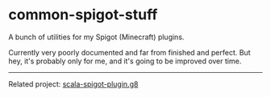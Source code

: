 common-spigot-stuff
===
A bunch of utilities for my Spigot (Minecraft) plugins.

Currently very poorly documented and far from
finished and perfect. But hey, it's probably only for me,
and it's going to be improved over time.

---

Related project: 
[scala-spigot-plugin.g8](https://github.com/Nicofisi/scala-spigot-plugin.g8)
